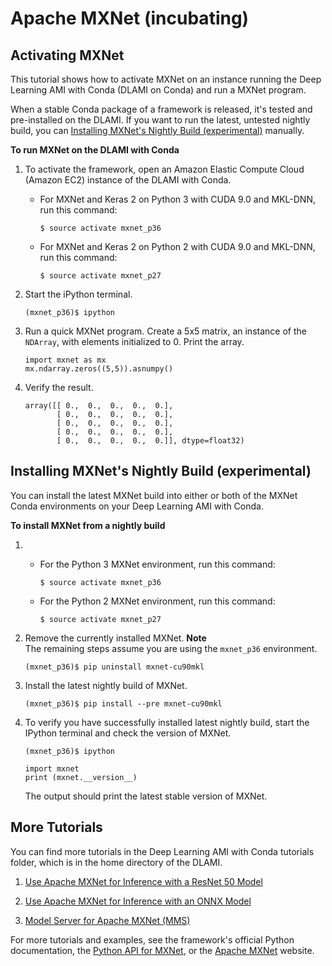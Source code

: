 # Apache MXNet \(incubating\)<a name="tutorial-mxnet"></a>

## Activating MXNet<a name="tutorial-mxnet-overview"></a>

This tutorial shows how to activate MXNet on an instance running the Deep Learning AMI with Conda \(DLAMI on Conda\) and run a MXNet program\.

When a stable Conda package of a framework is released, it's tested and pre\-installed on the DLAMI\. If you want to run the latest, untested nightly build, you can [Installing MXNet's Nightly Build \(experimental\)](#tutorial-mxnet-install) manually\. 

**To run MXNet on the DLAMI with Conda**

1. To activate the framework, open an Amazon Elastic Compute Cloud \(Amazon EC2\) instance of the DLAMI with Conda\.
   + For MXNet and Keras 2 on Python 3 with CUDA 9\.0 and MKL\-DNN, run this command:

     ```
     $ source activate mxnet_p36
     ```
   + For MXNet and Keras 2 on Python 2 with CUDA 9\.0 and MKL\-DNN, run this command:

     ```
     $ source activate mxnet_p27
     ```

1. Start the iPython terminal\.

   ```
   (mxnet_p36)$ ipython
   ```

1. Run a quick MXNet program\. Create a 5x5 matrix, an instance of the `NDArray`, with elements initialized to 0\. Print the array\.

   ```
   import mxnet as mx
   mx.ndarray.zeros((5,5)).asnumpy()
   ```

1. Verify the result\.

   ```
   array([[ 0.,  0.,  0.,  0.,  0.],
          [ 0.,  0.,  0.,  0.,  0.],
          [ 0.,  0.,  0.,  0.,  0.],
          [ 0.,  0.,  0.,  0.,  0.],
          [ 0.,  0.,  0.,  0.,  0.]], dtype=float32)
   ```

## Installing MXNet's Nightly Build \(experimental\)<a name="tutorial-mxnet-install"></a>

You can install the latest MXNet build into either or both of the MXNet Conda environments on your Deep Learning AMI with Conda\.

**To install MXNet from a nightly build**

1. 
   + For the Python 3 MXNet environment, run this command:

     ```
     $ source activate mxnet_p36
     ```
   + For the Python 2 MXNet environment, run this command:

     ```
     $ source activate mxnet_p27
     ```

1. Remove the currently installed MXNet\.
**Note**  
The remaining steps assume you are using the `mxnet_p36` environment\.

   ```
   (mxnet_p36)$ pip uninstall mxnet-cu90mkl
   ```

1. Install the latest nightly build of MXNet\.

   ```
   (mxnet_p36)$ pip install --pre mxnet-cu90mkl
   ```

1. To verify you have successfully installed latest nightly build, start the IPython terminal and check the version of MXNet\.

   ```
   (mxnet_p36)$ ipython
   ```

   ```
   import mxnet
   print (mxnet.__version__)
   ```

   The output should print the latest stable version of MXNet\.

## More Tutorials<a name="tutorial-mxnet-more"></a>

You can find more tutorials in the Deep Learning AMI with Conda tutorials folder, which is in the home directory of the DLAMI\.

1. [Use Apache MXNet for Inference with a ResNet 50 Model](tutorial-mxnet-inference-resnet50.md)

1. [Use Apache MXNet for Inference with an ONNX Model](tutorial-mxnet-inference-onnx.md)

1. [Model Server for Apache MXNet \(MMS\)](tutorial-mms.md)

For more tutorials and examples, see the framework's official Python documentation, the [Python API for MXNet](https://mxnet.incubator.apache.org/api/python/index.html), or the [Apache MXNet](https://mxnet.incubator.apache.org/) website\.